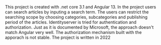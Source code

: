 This project is created with .net core 3.1 and Angular 13. 
In the project users can search articles by inputing a search term.
The users can restrict the searching scope by choosing categories, subcategories and publishing period of the articles.
Identityserver is tried for authentication and authorization. Just as it is documented by Microsoft, the approach doesn't match Angular very well. The authorization mechanism built with the apporach is not stable.
The project is written in 2022
